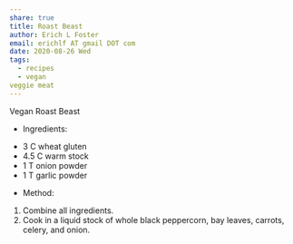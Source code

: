 ```yaml
---
share: true
title: Roast Beast
author: Erich L Foster
email: erichlf AT gmail DOT com
date: 2020-08-26 Wed
tags:
  - recipes
  - vegan
veggie meat
---
```

Vegan Roast Beast
* Ingredients:
- 3 C wheat gluten
- 4.5 C warm stock
- 1 T onion powder
- 1 T garlic powder

* Method:
1. Combine all ingredients.
2. Cook in a liquid stock of whole black peppercorn, bay leaves, carrots, celery, and onion.
